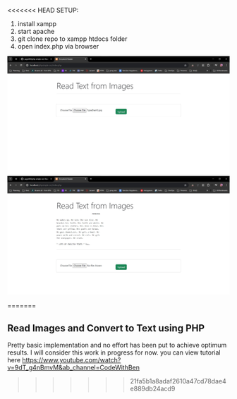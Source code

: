 <<<<<<< HEAD
SETUP:
1. install xampp
2. start apache 
3. git clone repo to xampp htdocs folder
4. open index.php via browser

![Alt text](./imgs/simpleocr.jpg)
![Alt text](./imgs/simpleocr1.jpg)

=======
## Read Images and Convert to Text using PHP
Pretty basic implementation and no effort has been put to achieve optimum results. I will consider this work in progress for now. you can view tutorial here https://www.youtube.com/watch?v=9dT_g4nBmvM&ab_channel=CodeWithBen
>>>>>>> 21fa5b1a8adaf2610a47cd78dae4e889db24acd9
